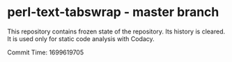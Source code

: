 # perl-text-tabswrap - master branch

This repository contains frozen state of the repository.
Its history is cleared. It is used only for static code
analysis with Codacy.

Commit Time: 1699619705